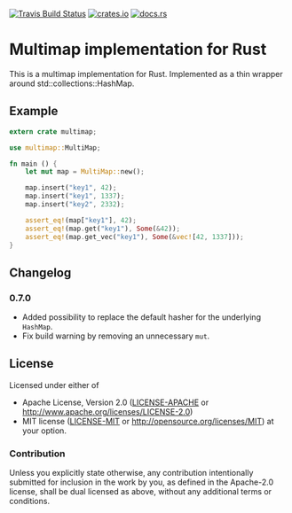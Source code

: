 [![Travis Build Status](https://travis-ci.org/havarnov/multimap.svg?branch=master)](https://travis-ci.org/havarnov/multimap)
[![crates.io](http://meritbadge.herokuapp.com/multimap)](https://crates.io/crates/multimap)
[![docs.rs](https://docs.rs/multimap/badge.svg)](https://docs.rs/multimap/)

# Multimap implementation for Rust

This is a multimap implementation for Rust. Implemented as a thin wrapper around
std::collections::HashMap.

## Example

````rust
extern crate multimap;

use multimap::MultiMap;

fn main () {
    let mut map = MultiMap::new();

    map.insert("key1", 42);
    map.insert("key1", 1337);
    map.insert("key2", 2332);

    assert_eq!(map["key1"], 42);
    assert_eq!(map.get("key1"), Some(&42));
    assert_eq!(map.get_vec("key1"), Some(&vec![42, 1337]));
}
````

## Changelog

### 0.7.0

* Added possibility to replace the default hasher for the underlying ```HashMap```.
* Fix build warning by removing an unnecessary ```mut```.

## License

Licensed under either of
 * Apache License, Version 2.0 ([LICENSE-APACHE](LICENSE-APACHE) or http://www.apache.org/licenses/LICENSE-2.0)
 * MIT license ([LICENSE-MIT](LICENSE-MIT) or http://opensource.org/licenses/MIT)
at your option.

### Contribution

Unless you explicitly state otherwise, any contribution intentionally submitted
for inclusion in the work by you, as defined in the Apache-2.0 license, shall be dual licensed as above, without any
additional terms or conditions.
